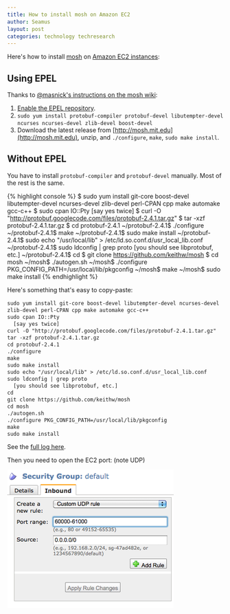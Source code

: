 ```yaml
---
title: How to install mosh on Amazon EC2
author: Seamus
layout: post
categories: technology techresearch
---
```


Here's how to install [mosh](http://mosh.mit.edu/) on [Amazon EC2 instances](http://aws.amazon.com/ec2/):

<!-- more start -->

## Using EPEL

Thanks to [@masnick's instructions on the mosh wiki](https://github.com/keithw/mosh/wiki/Build-Instructions):

1. [Enable the EPEL repository](http://aws.amazon.com/amazon-linux-ami/faqs/#epel).
2. `sudo yum install protobuf-compiler protobuf-devel libutempter-devel ncurses ncurses-devel zlib-devel boost-devel`
3. Download the latest release from [http://mosh.mit.edu](http://mosh.mit.edu), unzip, and `./configure`, `make`, `sudo make install`.

## Without EPEL

You have to install `protobuf-compiler` and `protobuf-devel` manually. Most of the rest is the same.

{% highlight console %}
$ sudo yum install git-core boost-devel libutempter-devel ncurses-devel zlib-devel perl-CPAN cpp make automake gcc-c++
$ sudo cpan IO::Pty
  [say yes twice]
$ curl -O "http://protobuf.googlecode.com/files/protobuf-2.4.1.tar.gz"
$ tar -xzf protobuf-2.4.1.tar.gz 
$ cd protobuf-2.4.1
~/protobuf-2.4.1$ ./configure 
~/protobuf-2.4.1$ make
~/protobuf-2.4.1$ sudo make install
~/protobuf-2.4.1$ sudo echo "/usr/local/lib" > /etc/ld.so.conf.d/usr_local_lib.conf
~/protobuf-2.4.1$ sudo ldconfig | grep proto
  [you should see libprotobuf, etc.]
~/protobuf-2.4.1$ cd
$ git clone https://github.com/keithw/mosh
$ cd mosh
~/mosh$ ./autogen.sh 
~/mosh$ ./configure PKG_CONFIG_PATH=/usr/local/lib/pkgconfig
~/mosh$ make
~/mosh$ sudo make install
{% endhighlight %}

Here's something that's easy to copy-paste:

    sudo yum install git-core boost-devel libutempter-devel ncurses-devel zlib-devel perl-CPAN cpp make automake gcc-c++
    sudo cpan IO::Pty
      [say yes twice]
    curl -O "http://protobuf.googlecode.com/files/protobuf-2.4.1.tar.gz"
    tar -xzf protobuf-2.4.1.tar.gz 
    cd protobuf-2.4.1
    ./configure 
    make
    sudo make install
    sudo echo "/usr/local/lib" > /etc/ld.so.conf.d/usr_local_lib.conf
    sudo ldconfig | grep proto
      [you should see libprotobuf, etc.]
    cd
    git clone https://github.com/keithw/mosh
    cd mosh
    ./autogen.sh 
    ./configure PKG_CONFIG_PATH=/usr/local/lib/pkgconfig
    make
    sudo make install

See the [full log here](/images/2012-04-14-how-to-install-mosh-on-amazon-ec2/my.log).

Then you need to open the EC2 port: (note UDP)

![Opening ports 60000-61000](/images/2012-04-14-how-to-install-mosh-on-amazon-ec2/open-firewall-for-mosh.png)

<!-- more end -->
